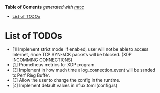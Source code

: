 <!-- START OF TOC !DO NOT EDIT THIS CONTENT MANUALLY-->
**Table of Contents**  *generated with [mtoc](https://github.com/containerscrew/mtoc)*
- [List of TODOs](#list-of-todos)
<!-- END OF TOC -->
# List of TODOs

- [1] Implement strict mode. If enabled, user will not be able to access Internet, since TCP SYN-ACK packets will be blocked. (XDP INCOMMING CONNECTIONS)
- [2] Prometheus metrics for XDP program.
- [3] Implement in how much time a log_connection_event will be sended to Perf Ring Buffer.
- [3] Allow the user to change the config in the runtime.
- [4] Implement default values in nflux.toml (config.rs)
